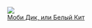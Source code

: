 ![](/books/adv_maritime/Герман%20Мелвилл/Моби%20Дик,%20или%20Белый%20Кит.jpg)  
[Моби Дик, или Белый Кит](/books/adv_maritime/Герман%20Мелвилл/Моби%20Дик,%20или%20Белый%20Кит)
